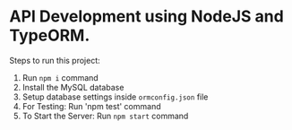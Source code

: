 # API Development using NodeJS and TypeORM.

Steps to run this project:

1. Run `npm i` command
2. Install the MySQL database
3. Setup database settings inside `ormconfig.json` file
4. For Testing: Run 'npm test' command
4. To Start the Server: Run `npm start` command
